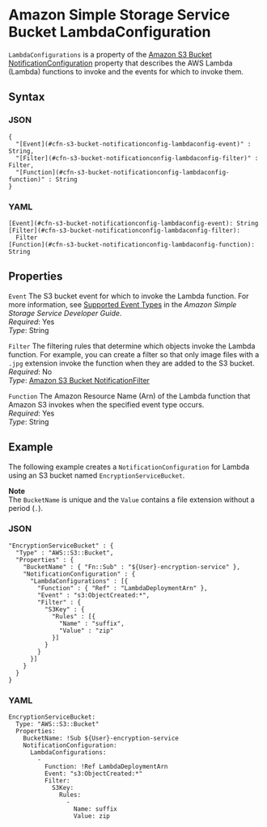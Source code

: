 # Amazon Simple Storage Service Bucket LambdaConfiguration<a name="aws-properties-s3-bucket-notificationconfig-lambdaconfig"></a>

`LambdaConfigurations` is a property of the [Amazon S3 Bucket NotificationConfiguration](aws-properties-s3-bucket-notificationconfig.md) property that describes the AWS Lambda \(Lambda\) functions to invoke and the events for which to invoke them\.

## Syntax<a name="w3ab2c21c14e1722b5"></a>

### JSON<a name="aws-properties-s3-bucket-notificationconfig-lambdaconfig-syntax.json"></a>

```
{
  "[Event](#cfn-s3-bucket-notificationconfig-lambdaconfig-event)" : String,
  "[Filter](#cfn-s3-bucket-notificationconfig-lambdaconfig-filter)" : Filter,
  "[Function](#cfn-s3-bucket-notificationconfig-lambdaconfig-function)" : String 
}
```

### YAML<a name="aws-properties-s3-bucket-notificationconfig-lambdaconfig-syntax.yaml"></a>

```
[Event](#cfn-s3-bucket-notificationconfig-lambdaconfig-event): String
[Filter](#cfn-s3-bucket-notificationconfig-lambdaconfig-filter):
  Filter
[Function](#cfn-s3-bucket-notificationconfig-lambdaconfig-function): String
```

## Properties<a name="w3ab2c21c14e1722b7"></a>

`Event`  <a name="cfn-s3-bucket-notificationconfig-lambdaconfig-event"></a>
The S3 bucket event for which to invoke the Lambda function\. For more information, see [Supported Event Types](http://docs.aws.amazon.com/AmazonS3/latest/dev/NotificationHowTo.html) in the *Amazon Simple Storage Service Developer Guide*\.  
*Required*: Yes  
*Type*: String

`Filter`  <a name="cfn-s3-bucket-notificationconfig-lambdaconfig-filter"></a>
The filtering rules that determine which objects invoke the Lambda function\. For example, you can create a filter so that only image files with a `.jpg` extension invoke the function when they are added to the S3 bucket\.  
*Required*: No  
*Type*: [Amazon S3 Bucket NotificationFilter](aws-properties-s3-bucket-notificationconfiguration-config-filter.md)

`Function`  <a name="cfn-s3-bucket-notificationconfig-lambdaconfig-function"></a>
The Amazon Resource Name \(Arn\) of the Lambda function that Amazon S3 invokes when the specified event type occurs\.  
*Required*: Yes  
*Type*: String

## Example<a name="w3ab2c21c14e1722b9"></a>

The following example creates a `NotificationConfiguration` for Lambda using an S3 bucket named `EncryptionServiceBucket`\.

**Note**  
The `BucketName` is unique and the `Value` contains a file extension without a period \(`.`\)\.

### JSON<a name="example.json"></a>

```
"EncryptionServiceBucket" : {
  "Type" : "AWS::S3::Bucket",
  "Properties" : {
    "BucketName" : { "Fn::Sub" : "${User}-encryption-service" },
    "NotificationConfiguration" : {
      "LambdaConfigurations" : [{
        "Function" : { "Ref" : "LambdaDeploymentArn" },
        "Event" : "s3:ObjectCreated:*",
        "Filter" : {
          "S3Key" : {
            "Rules" : [{
              "Name" : "suffix",
              "Value" : "zip"
            }]
          }
        }
      }]
    }
  }
}
```

### YAML<a name="example.yaml"></a>

```
EncryptionServiceBucket:
  Type: "AWS::S3::Bucket"
  Properties:
    BucketName: !Sub ${User}-encryption-service
    NotificationConfiguration:
      LambdaConfigurations:
        -
          Function: !Ref LambdaDeploymentArn
          Event: "s3:ObjectCreated:*"
          Filter:
            S3Key:
              Rules:
                -
                  Name: suffix
                  Value: zip
```